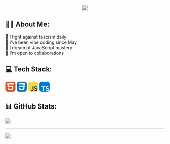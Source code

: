 <div align="center">
  <img src="https://pbs.twimg.com/profile_banners/980079623852773377/1693009945/1500x500"/>
</div>

## 🧝🏾 About Me:
🥊  I fight against fascism daily<br>
💬  I've been vibe coding since May<br>
🌱  I dream of JavaScript mastery<br>
🤝  I'm open to collaborations<br>



## 💻 Tech Stack:
<div>
  <img src="https://github.com/tandpfun/skill-icons/raw/main/icons/HTML.svg" width="auto" height="32" alt="html5 logo"/>
  <img src="https://github.com/tandpfun/skill-icons/raw/main/icons/CSS.svg" width="auto" height="32" alt="css3 logo"/>
  <img src="https://github.com/tandpfun/skill-icons/blob/main/icons/JavaScript.svg" width="auto" height="32" alt="javascript logo"/>
  <img src="https://github.com/tandpfun/skill-icons/raw/main/icons/TypeScript.svg" width="auto" height="32" alt="typescript logo" />
  <!--<img src="https://pngimg.com/uploads/php/php_PNG10.png" height="36" alt="php logo"/>
  <img width="12" />
  <img src="https://cdn.jsdelivr.net/gh/devicons/devicon/icons/python/python-original.svg" height="34" alt="react logo"/>
  <img width="14" />
  <img src="https://cdn.jsdelivr.net/gh/devicons/devicon/icons/react/react-original.svg" height="30" alt="react logo"/>
  <img width="12" />-->
</div>

## 📊 GitHub Stats:
<!--![](https://github-readme-stats.vercel.app/api?username=43kNot&theme=dark&hide_border=false&include_all_commits=false&count_private=false)<br/>-->
<!--![](https://github-readme-streak-stats.herokuapp.com/?user=43kNot&theme=dark&hide_border=false)<br/>-->
![](https://github-readme-stats.vercel.app/api/top-langs/?username=43kNot&theme=dark&hide_border=false&include_all_commits=false&count_private=false&layout=compact)

<!--## 💰 Show Support!
[![BuyMeACoffee](https://img.shields.io/badge/Buy%20Me%20a%20Coffee-ffdd00?style=for-the-badge&logo=buy-me-a-coffee&logoColor=black)](https://buymeacoffee.com/mecdot) -->

  ---
[![](https://visitcount.itsvg.in/api?id=43kNot&icon=5&color=12)](https://visitcount.itsvg.in)
<!-- 43kNot 2024 -->
